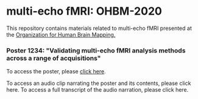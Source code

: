 # multi-echo fMRI: OHBM-2020

This repository contains materials related to multi-echo fMRI presented at the <a href="https://www.humanbrainmapping.org/i4a/pages/index.cfm?pageid=3958" title="Organization for Human Brain Mapping.">Organization for Human Brain Mapping.</a>

### Poster 1234: "Validating multi-echo fMRI analysis methods across a range of acquisitions" 

To access the poster, please [click here](users/ramyav97/multi-echo-fMRI-OHBM-2020/OBHMposter_RamyaVaradarajan.pdf). 

To access an audio clip narrating the poster and its contents, please click here. 
To access a full transcript of the audio narration, please click here. 


